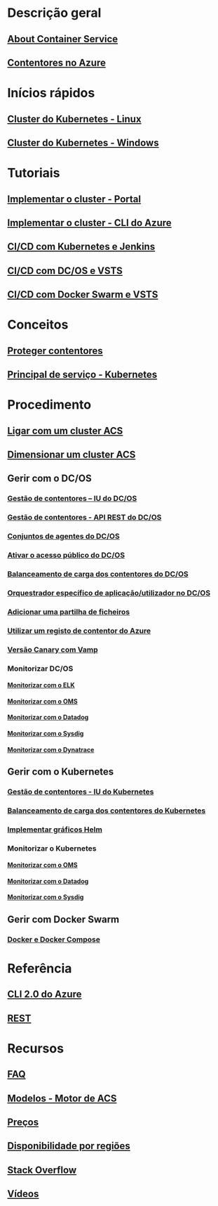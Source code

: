 # Descrição geral
## [About Container Service](container-service-intro.md)
## [Contentores no Azure](../virtual-machines/linux/containers.md?toc=%2fazure%2fcontainer-service%2ftoc.json)

# Inícios rápidos
## [Cluster do Kubernetes - Linux](container-service-kubernetes-walkthrough.md)
## [Cluster do Kubernetes - Windows](container-service-kubernetes-windows-walkthrough.md)

# Tutoriais
## [Implementar o cluster - Portal](container-service-deployment.md)
## [Implementar o cluster - CLI do Azure](container-service-create-acs-cluster-cli.md)
## [CI/CD com Kubernetes e Jenkins](container-service-kubernetes-jenkins.md)
## [CI/CD com DC/OS e VSTS](container-service-setup-ci-cd.md)
## [CI/CD com Docker Swarm e VSTS](container-service-docker-swarm-setup-ci-cd.md)

# Conceitos
## [Proteger contentores](container-service-security.md)
## [Principal de serviço - Kubernetes](container-service-kubernetes-service-principal.md)

# Procedimento
## [Ligar com um cluster ACS](container-service-connect.md)
## [Dimensionar um cluster ACS](container-service-scale.md)
## Gerir com o DC/OS
### [Gestão de contentores – IU do DC/OS](container-service-mesos-marathon-ui.md)
### [Gestão de contentores - API REST do DC/OS](container-service-mesos-marathon-rest.md)
### [Conjuntos de agentes do DC/OS](container-service-dcos-agents.md)
### [Ativar o acesso público do DC/OS](container-service-enable-public-access.md)
### [Balanceamento de carga dos contentores do DC/OS](container-service-load-balancing.md)
### [Orquestrador específico de aplicação/utilizador no DC/OS](container-service-application-specific-marathon.md)
### [Adicionar uma partilha de ficheiros](container-service-dcos-fileshare.md)
### [Utilizar um registo de contentor do Azure](container-service-dcos-acr.md)
### [Versão Canary com Vamp](container-service-dcos-vamp-canary-release.md)
### Monitorizar DC/OS
#### [Monitorizar com o ELK](container-service-monitoring-elk.md)
#### [Monitorizar com o OMS](container-service-monitoring-oms.md)
#### [Monitorizar com o Datadog](container-service-monitoring.md)
#### [Monitorizar com o Sysdig](container-service-monitoring-sysdig.md)
#### [Monitorizar com o Dynatrace](container-service-monitoring-dynatrace.md)
## Gerir com o Kubernetes
### [Gestão de contentores - IU do Kubernetes](container-service-kubernetes-ui.md)
### [Balanceamento de carga dos contentores do Kubernetes](container-service-kubernetes-load-balancing.md)
### [Implementar gráficos Helm](container-service-kubernetes-helm.md)
### Monitorizar o Kubernetes
#### [Monitorizar com o OMS](container-service-kubernetes-oms.md)
#### [Monitorizar com o Datadog](container-service-kubernetes-datadog.md)
#### [Monitorizar com o Sysdig](container-service-kubernetes-sysdig.md)
## Gerir com Docker Swarm
### [Docker e Docker Compose](container-service-docker-swarm.md)

# Referência
## [CLI 2.0 do Azure](/cli/azure/acs)
## [REST](/rest/api/compute/containerservices)

# Recursos
## [FAQ](container-service-faq.md)
## [Modelos - Motor de ACS](https://github.com/Azure/acs-engine)
## [Preços](https://azure.microsoft.com/pricing/details/container-service/)
## [Disponibilidade por regiões](https://azure.microsoft.com/regions/services/)
## [Stack Overflow](http://stackoverflow.com/questions/tagged/azure-container-service)
## [Vídeos](https://azure.microsoft.com/resources/videos/index/?services=container-service&sort=newest)
